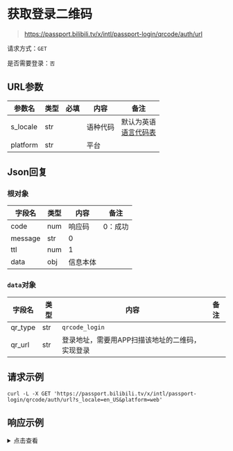 # 获取登录二维码

> https://passport.bilibili.tv/x/intl/passport-login/qrcode/auth/url

请求方式：`GET`

是否需要登录：`否`

## URL参数

| 参数名      | 类型  | 必填  | 内容   | 备注                                |
|----------|-----|-----|------|-----------------------------------|
| s_locale | str |     | 语种代码 | 默认为英语<br/>[语言代码表](../language.md) |
| platform | str |     | 平台   |                                   |

## Json回复

### 根对象

| 字段名     | 类型  | 内容   | 备注   |
|---------|-----|------|------|
| code    | num | 响应码  | 0：成功 |
| message | str | 0    |      |
| ttl     | num | 1    |      |
| data    | obj | 信息本体 |      |

### `data`对象

| 字段名     | 类型  | 内容                        | 备注  |
|---------|-----|---------------------------|-----|
| qr_type | str | `qrcode_login`            |     |
| qr_url  | str | 登录地址，需要用APP扫描该地址的二维码，实现登录 |     |

## 请求示例

```shell
curl -L -X GET 'https://passport.bilibili.tv/x/intl/passport-login/qrcode/auth/url?s_locale=en_US&platform=web'
```

## 响应示例

<details>
<summary>点击查看</summary>

```json
{
    "code": 0,
    "message": "0",
    "ttl": 1,
    "data": {
        "qr_url": "https://www.bilibili.tv/h5/en/qrcode/login?ticket=4478b3e64d05ce26638f4d715ebe0a91",
        "qr_type": "qrcode_login"
    }
}
```
</details>